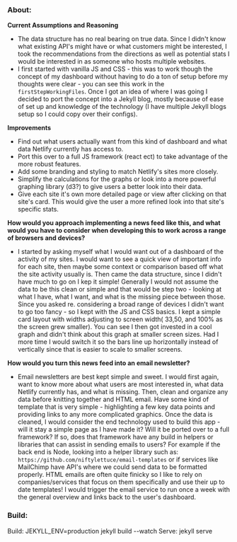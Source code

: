### About:

**Current Assumptions and Reasoning**
- The data structure has no real bearing on true data. Since I didn't know what existing API's might have or what customers might be interested, I took the recommendations from the directions as well as potential stats I would be interested in as someone who hosts multiple websites.
- I first started with vanilla JS and CSS - this was to work though the concept of my dashboard without having to do a ton of setup before my thoughts were clear - you can see this work in the `firstStepWorkingFiles`. Once I got an idea of where I was going I decided to port the concept into a Jekyll blog, mostly because of ease of set up and knowledge of the technology (I have multiple Jekyll blogs setup so I could copy over their configs). 

**Improvements**
- Find out what users actually want from this kind of dashboard and what data Netlify currently has access to.
- Port this over to a full JS framework (react ect) to take advantage of the more robust features.
- Add some branding and styling to match Netlify's sites more closely.
- Simplify the calculations for the graphs or look into a more powerful graphing library (d3?) to give users a better look into their data.
- Give each site it's own more detailed page or view after clicking on that site's card. This would give the user a more refined look into that site's specific stats.

**How would you approach implementing a news feed like this, and what would you have to consider when developing this to work across a range of browsers and devices?**

- I started by asking myself what I would want out of a dashboard of the activity of my sites. I would want to see a quick view of important info for each site, then maybe some context or comparison based off what the site activity usually is. Then came the data structure, since I didn't have much to go on I kep it simple! Generally I would not assume the data to be this clean or simple and that would be step two - looking at what I have, what I want, and what is the missing piece between those. Since you asked re. considering a broad range of devices I didn't want to go too fancy - so I kept with the JS and CSS basics. I kept a simple card layout with widths adjusting to screen width( 33,50, and 100% as the screen grew smaller). You can see I then got invested in a cool graph and didn't think about this graph at smaller screen sizes. Had I more time I would switch it so the bars line up horizontally instead of vertically since that is easier to scale to smaller screens. 


**How would you turn this news feed into an email newsletter?**

- Email newsletters are best kept simple and sweet. I would first again, want to know more about what users are most interested in, what data Netlify currently has, and what is missing. Then, clean and organize any data before knitting together and HTML email. Have some kind of template that is very simple - highlighting a few key data points and providing links to any more complicated graphics. Once the data is cleaned, I would consider the end technology used to build this app - will it stay a simple page as I have made it? Will it be ported over to a full framework? If so, does that framework have any build in helpers or libraries that can assist in sending emails to users? For example if the back end is Node, looking into a helper library such as: `https://github.com/niftylettuce/email-templates` or if services like MailChimp have API's where we could send data to be formatted properly. HTML emails are often quite finicky so I like to rely on companies/services that focus on them specifically and use their up to date templates! I would trigger the email service to run once a week with the general overview and links back to the user's dashboard. 

### Build:
Build: JEKYLL_ENV=production jekyll build --watch
Serve: jekyll serve

